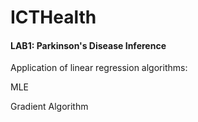 # ICTHealth

#### LAB1: Parkinson's Disease Inference
Application of linear regression algorithms:

MLE

Gradient Algorithm

